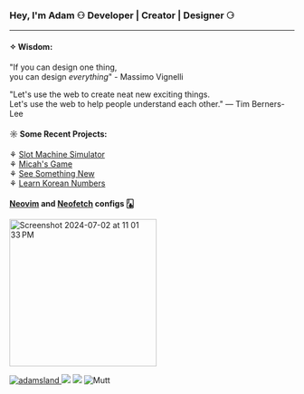 ### Hey, I'm Adam ⚇ Developer | Creator | Designer ⚆
----------------------------------------

#### ✧ Wisdom:

"If you can design one thing, <br>
you can design *everything*" - Massimo Vignelli

"Let's use the web to create neat new exciting things. <br>
Let's use the web to help people understand each other."
— Tim Berners-Lee 

#### ☼ Some Recent Projects:
⚘ <a href="https://github.com/AdamDavisDeveloper/slot-machine" target="_blank">Slot Machine Simulator</a> <br>
⚘ <a href="https://github.com/AdamDavisDeveloper/micahs-game" target="_blank">Micah's Game</a> <br>
⚘ <a href="https://see-something-new.netlify.app/" target="_blank">See Something New</a> <br>
⚘ <a href="https://learn-korean-numbers.netlify.app/" target="_blank">Learn Korean Numbers<a/> <br>

#### <a href="https://github.com/AdamDavisDeveloper/neovim-config" target="_blank">Neovim</a> and <a href="https://github.com/AdamDavisDeveloper/neofetch-config">Neofetch</a> configs 🃛

<img width="260" alt="Screenshot 2024-07-02 at 11 01 33 PM" src="https://github.com/AdamDavisDeveloper/AdamDavisDeveloper/assets/68540487/00a5a47a-25d2-424f-8da1-8b74f6e5a70e">

<a href="https://adams.land/" target="_blank"> ![adamsland](https://github.com/AdamDavisDeveloper/AdamDavisDeveloper/assets/68540487/aec7ef32-beb7-4ad1-8169-006c9c34efc0) <a/> 
<img src="https://anlucas.neocities.org/263gggk.gif" /> <img src="https://anlucas.neocities.org/affection.gif" />
![Mutt](https://github.com/AdamDavisDeveloper/adams-portfolio/assets/68540487/e0fec7e7-116a-43c5-bfb6-51dbcebd61f8)
